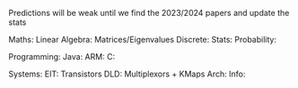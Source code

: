 Predictions will be weak until we find the 2023/2024 papers and update the stats

Maths:
	Linear Algebra:
		Matrices/Eigenvalues
	Discrete:
	Stats:
	Probability:

Programming:
	Java:
	ARM:
	C:

Systems:
	EIT:
		Transistors
	DLD:
		Multiplexors + KMaps
	Arch:
	Info:	

